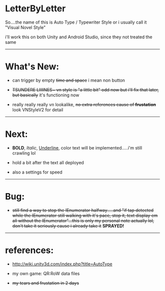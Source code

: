 # LetterByLetter
So....the name of this is Auto Type / Typewriter Style or i usually call it "Visual Novel Style"

i'll work this on both Unity and Android Studio, since they not treated the same

---------------

# What's New: 

- can trigger by empty <s>time and space</s> i mean non button

- <s>TSUNDERE LIIIINES~ vn style is "a little bit" odd now but i'll fix that later, but basically</s> it's functioning now

- really really really vn lookalike, <s>no extra references cause of <b>frustation</b></s> look VNStyleV2 for detail

---------------

# Next:

- <b>BOLD</b>, <i>Italic</i>, <u>Underline</u>, color text will be implemented.....i'm still crawling lol

- hold a bit after the text all deployed

- also a settings for speed

---------------

# Bug:

- <s>still find a way to stop the IEnumerator halfway.....and "if tap detected while the IEnumerator still walking with it's pace, stop it, text display em all without the IEnumerator"...this is only my personal note actually lol, don't take it seriously cause i already take it</s> <b>SPRAYED!</b>

----------------

# references:

- http://wiki.unity3d.com/index.php?title=AutoType

- my own game: QR:RoW data files

- <s>my tears and frustation in 2 days</s>
